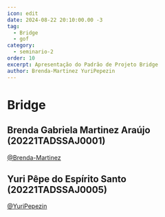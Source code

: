 ```yaml
---
icon: edit
date: 2024-08-22 20:10:00.00 -3
tag:
  - Bridge
  - gof
category:
  - seminario-2
order: 10
excerpt: Apresentação do Padrão de Projeto Bridge
author: Brenda-Martinez YuriPepezin
---
```


# Bridge



## Brenda Gabriela Martinez Araújo (20221TADSSAJ0001) 

[@Brenda-Martinez](https://github.com/Brenda-Martinez)


<!-- @include: ../../../includes/seminario-2-Brenda-Martinez/README.md -->


## Yuri Pêpe do Espírito Santo (20221TADSSAJ0005)

[@YuriPepezin](https://github.com/YuriPepezin)

<!-- @include: ../../../includes/seminario-2-YuriPepezin/README.md -->
